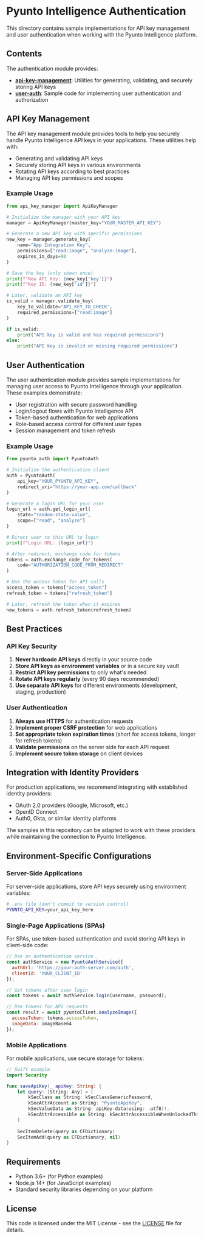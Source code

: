 # Pyunto Intelligence Authentication

This directory contains sample implementations for API key management and user authentication when working with the Pyunto Intelligence platform.

## Contents

The authentication module provides:

- **[api-key-management](./api-key-management)**: Utilities for generating, validating, and securely storing API keys
- **[user-auth](./user-auth)**: Sample code for implementing user authentication and authorization

## API Key Management

The API key management module provides tools to help you securely handle Pyunto Intelligence API keys in your applications. These utilities help with:

- Generating and validating API keys
- Securely storing API keys in various environments
- Rotating API keys according to best practices
- Managing API key permissions and scopes

### Example Usage

```python
from api_key_manager import ApiKeyManager

# Initialize the manager with your API key
manager = ApiKeyManager(master_key="YOUR_MASTER_API_KEY")

# Generate a new API key with specific permissions
new_key = manager.generate_key(
    name="App Integration Key",
    permissions=["read:image", "analyze:image"],
    expires_in_days=90
)

# Save the key (only shown once)
print(f"New API Key: {new_key['key']}")
print(f"Key ID: {new_key['id']}")

# Later, validate an API key
is_valid = manager.validate_key(
    key_to_validate="API_KEY_TO_CHECK",
    required_permissions=["read:image"]
)

if is_valid:
    print("API key is valid and has required permissions")
else:
    print("API key is invalid or missing required permissions")
```

## User Authentication

The user authentication module provides sample implementations for managing user access to Pyunto Intelligence through your application. These examples demonstrate:

- User registration with secure password handling
- Login/logout flows with Pyunto Intelligence API
- Token-based authentication for web applications
- Role-based access control for different user types
- Session management and token refresh

### Example Usage

```python
from pyunto_auth import PyuntoAuth

# Initialize the authentication client
auth = PyuntoAuth(
    api_key="YOUR_PYUNTO_API_KEY",
    redirect_uri="https://your-app.com/callback"
)

# Generate a login URL for your user
login_url = auth.get_login_url(
    state="random-state-value",
    scope=["read", "analyze"]
)

# Direct user to this URL to login
print(f"Login URL: {login_url}")

# After redirect, exchange code for tokens
tokens = auth.exchange_code_for_tokens(
    code="AUTHORIZATION_CODE_FROM_REDIRECT"
)

# Use the access token for API calls
access_token = tokens["access_token"]
refresh_token = tokens["refresh_token"]

# Later, refresh the token when it expires
new_tokens = auth.refresh_token(refresh_token)
```

## Best Practices

### API Key Security

1. **Never hardcode API keys** directly in your source code
2. **Store API keys as environment variables** or in a secure key vault
3. **Restrict API key permissions** to only what's needed
4. **Rotate API keys regularly** (every 90 days recommended)
5. **Use separate API keys** for different environments (development, staging, production)

### User Authentication

1. **Always use HTTPS** for authentication requests
2. **Implement proper CSRF protection** for web applications
3. **Set appropriate token expiration times** (short for access tokens, longer for refresh tokens)
4. **Validate permissions** on the server side for each API request
5. **Implement secure token storage** on client devices

## Integration with Identity Providers

For production applications, we recommend integrating with established identity providers:

- OAuth 2.0 providers (Google, Microsoft, etc.)
- OpenID Connect
- Auth0, Okta, or similar identity platforms

The samples in this repository can be adapted to work with these providers while maintaining the connection to Pyunto Intelligence.

## Environment-Specific Configurations

### Server-Side Applications

For server-side applications, store API keys securely using environment variables:

```bash
# .env file (don't commit to version control)
PYUNTO_API_KEY=your_api_key_here
```

### Single-Page Applications (SPAs)

For SPAs, use token-based authentication and avoid storing API keys in client-side code:

```javascript
// Use an authentication service
const authService = new PyuntoAuthService({
  authUrl: 'https://your-auth-server.com/auth',
  clientId: 'YOUR_CLIENT_ID'
});

// Get tokens after user login
const tokens = await authService.login(username, password);

// Use tokens for API requests
const result = await pyuntoClient.analyzeImage({
  accessToken: tokens.accessToken,
  imageData: imageBase64
});
```

### Mobile Applications

For mobile applications, use secure storage for tokens:

```swift
// Swift example
import Security

func saveApiKey(_ apiKey: String) {
    let query: [String: Any] = [
        kSecClass as String: kSecClassGenericPassword,
        kSecAttrAccount as String: "PyuntoApiKey",
        kSecValueData as String: apiKey.data(using: .utf8)!,
        kSecAttrAccessible as String: kSecAttrAccessibleWhenUnlockedThisDeviceOnly
    ]
    
    SecItemDelete(query as CFDictionary)
    SecItemAdd(query as CFDictionary, nil)
}
```

## Requirements

- Python 3.6+ (for Python examples)
- Node.js 14+ (for JavaScript examples)
- Standard security libraries depending on your platform

## License

This code is licensed under the MIT License - see the [LICENSE](../LICENSE) file for details.
